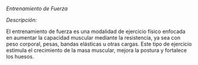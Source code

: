 *Entrenamiento de Fuerza*


*Descripción:*

El entrenamiento de fuerza es una modalidad de ejercicio físico enfocada en aumentar la capacidad muscular mediante la resistencia, ya sea con peso corporal, pesas, bandas elásticas u otras cargas. Este tipo de ejercicio estimula el crecimiento de la masa muscular, mejora la postura y fortalece los huesos.